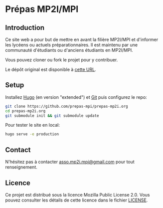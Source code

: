 # Prépas MP2I/MPI

## Introduction

Ce site web a pour but de mettre en avant la filière MP2I/MPI et d'informer les lycéens ou actuels préparationnaires.
Il est maintenu par une communauté d'étudiants ou d'anciens étudiants en MP2I/MPI.

Vous pouvez cloner ou fork le projet pour y contribuer.

Le dépôt original est disponible à [cette URL](https://github.com/prepas-mp2i/prepas-mp2i.fr).

## Setup

Installez [Hugo](https://gohugo.io/getting-started/installing/) (en version "extended") et [Git](https://git-scm.com/book/fr/v2/D%C3%A9marrage-rapide-Installation-de-Git) puis configurez le repo:

```sh
git clone https://github.com/prepas-mpi/prepas-mp2i.org
cd prepas-mp2i.org
git submodule init && git submodule update
```

Pour tester le site en local:

```sh
hugo serve -e production
```

## Contact

N'hésitez pas à contacter [asso.mp2i.mpi@gmail.com](mailto:asso.mp2i.mpi@gmail.com) pour tout renseignement.

## Licence

Ce projet est distribué sous la licence Mozilla Public License 2.0. Vous pouvez consulter les détails de cette licence dans le fichier [LICENSE](https://github.com/prepas-mpi/prepas-mp2i.org/blob/master/LICENSE).
